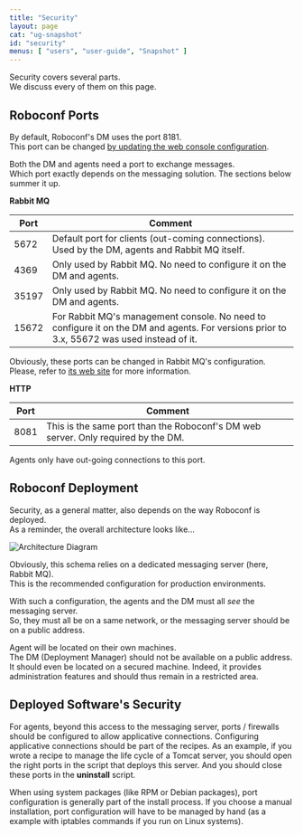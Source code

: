 ```yaml
---
title: "Security"
layout: page
cat: "ug-snapshot"
id: "security"
menus: [ "users", "user-guide", "Snapshot" ]
---
```


Security covers several parts.  
We discuss every of them on this page.


## Roboconf Ports

By default, Roboconf's DM uses the port 8181.  
This port can be changed [by updating the web console configuration](configuring-the-web-consoles.html).

Both the DM and agents need a port to exchange messages.  
Which port exactly depends on the messaging solution. The sections below summer it up.

**Rabbit MQ**

| Port | Comment |
| ---- | ------- |
| 5672 | Default port for clients (out-coming connections). Used by the DM, agents and Rabbit MQ itself. |
| 4369 | Only used by Rabbit MQ. No need to configure it on the DM and agents. |
| 35197 | Only used by Rabbit MQ. No need to configure it on the DM and agents. |
| 15672 | For Rabbit MQ's management console. No need to configure it on the DM and agents. For versions prior to 3.x, 55672 was used instead of it. |

Obviously, these ports can be changed in Rabbit MQ's configuration.  
Please, refer to [its web site](https://www.rabbitmq.com/) for more information.


**HTTP**

| Port | Comment |
| ---- | ------- |
| 8081 | This is the same port than the Roboconf's DM web server. Only required by the DM. |

Agents only have out-going connections to this port.



## Roboconf Deployment

Security, as a general matter, also depends on the way Roboconf is deployed.  
As a reminder, the overall architecture looks like...

<img src="/resources/img/roboconf-architecture.jpg" alt="Architecture Diagram" class="gs" />

Obviously, this schema relies on a dedicated messaging server (here, Rabbit MQ).  
This is the recommended configuration for production environments.

With such a configuration, the agents and the DM must all *see* the messaging server.  
So, they must all be on a same network, or the messaging server should be on a public address.

Agent will be located on their own machines.  
The DM (Deployment Manager) should not be available on a public address. It should even be located on a secured machine.
Indeed, it provides administration features and should thus remain in a restricted area.



## Deployed Software's Security

For agents, beyond this access to the messaging server, ports / firewalls should be configured
to allow applicative connections. Configuring applicative connections should be part of the recipes. As an example, if you
wrote a recipe to manage the life cycle of a Tomcat server, you should open the right ports in the script that deploys this server.
And you should close these ports in the **uninstall** script.

When using system packages (like RPM or Debian packages), port configuration is generally part of
the install process. If you choose a manual installation, port configuration will have to be managed by hand (as
a example with iptables commands if you run on Linux systems).
